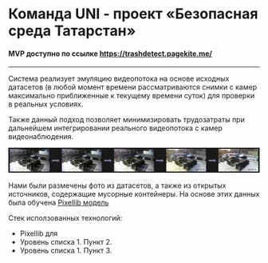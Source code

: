 # Команда UNI - проект «Безопасная среда Татарстан»

#### MVP доступно по ссылке https://trashdetect.pagekite.me/

____
Система реализует эмуляцию видеопотока на основе исходных датасетов (в любой момент времени рассматриваются снимки с камер максимально приближенные к текущему времени суток) для проверки в реальных условиях.

Также данный подход позволяет минимизировать трудозатраты при дальнейшем интегрировании реального видеопотока с камер видеонаблюдения.

![Alt-текст](https://raw.githubusercontent.com/andreifarafonow/BSTDetection/master/WebApplication1/Без%20имени-1.png)

Нами были размечены фото из датасетов, а также из открытых источников, содержащие мусорные контейнеры. На основе этих данных была обучена <a href="">Pixellib модель</a>


Стек исползованных технологий:
- Pixellib для 
- Уровень списка 1. Пункт 2.
- Уровень списка 1. Пункт 3.

